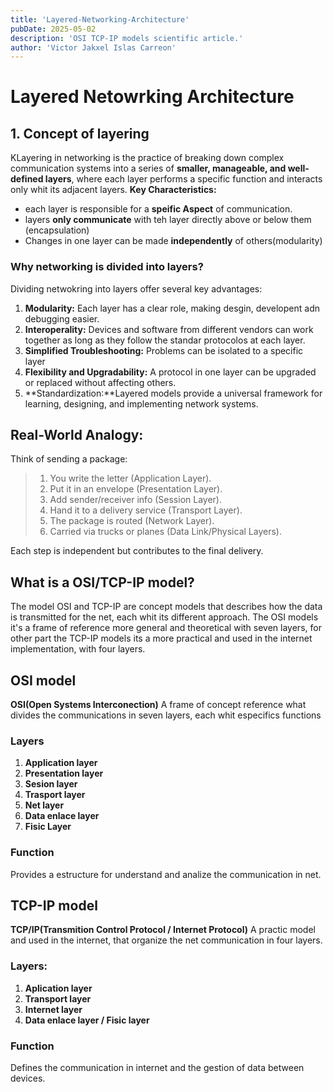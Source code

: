 ```yaml
---
title: 'Layered-Networking-Architecture'
pubDate: 2025-05-02
description: 'OSI TCP-IP models scientific article.'
author: 'Victor Jakxel Islas Carreon'
---
```


# Layered Netowrking Architecture

## 1. Concept of layering
KLayering in networking is the practice of breaking down complex communication systems into a series of **smaller, manageable, and well-defined layers**, where each layer performs a specific function and interacts only whit its adjacent layers.
**Key Characteristics:**
- each layer is responsible for a **speific Aspect** of communication.
- layers **only communicate** with teh layer directly above or below them (encapsulation)
- Changes in one layer can be made **independently** of others(modularity)

### Why networking is divided into layers?
Dividing netwokring into layers offer several key advantages:
1. **Modularity:** Each layer has a clear role, making desgin, developent adn debugging easier.
2. **Interoperality:** Devices and software from different vendors can work together as long as they follow the standar protocolos at each layer.
3. **Simplified Troubleshooting:** Problems can be isolated to a specific layer
4. **Flexibility and Upgradability:** A protocol in one layer can be upgraded or replaced without affecting others.
5. **Standardization:**Layered models provide a universal framework for learning, designing, and implementing network systems.

## Real-World Analogy:

Think of sending a package:
>	1.	You write the letter (Application Layer).
>	2.	Put it in an envelope (Presentation Layer).
>	3.	Add sender/receiver info (Session Layer).
>	4.	Hand it to a delivery service (Transport Layer).
>	5.	The package is routed (Network Layer).
>	6.	Carried via trucks or planes (Data Link/Physical Layers).

Each step is independent but contributes to the final delivery.

## What is a OSI/TCP-IP model?

The model OSI and TCP-IP are concept models that describes how the data is transmitted for the net, each whit its different approach.
The OSI models it's a frame of reference more general and theoretical with seven layers, for other part the TCP-IP models its a more practical and used in the internet implementation, with four layers.

## OSI model
**OSI(Open Systems Interconection)**
A frame of concept reference what divides the communications in seven layers, each whit especifics functions
### Layers
1. **Application layer**
2. **Presentation layer**
3. **Sesion layer**
4. **Trasport layer**
5. **Net layer**
6. **Data enlace layer**
7. **Fisic Layer**

### Function
Provides a estructure for understand and analize the communication in net.

## TCP-IP model
**TCP/IP(Transmition Control Protocol / Internet Protocol)**
A practic model and used in the internet, that organize the net communication in four layers.

### Layers:
1. **Aplication layer**
2. **Transport layer**
3. **Internet layer**
4. **Data enlace layer / Fisic layer**

### Function
Defines the communication in internet and the gestion of data between devices.


